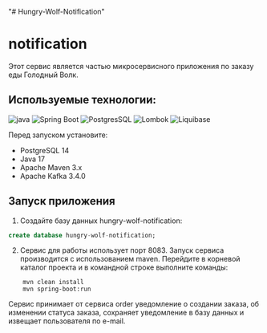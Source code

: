 "# Hungry-Wolf-Notification" 
# notification
Этот сервис является частью микросервисного приложения по заказу еды Голодный Волк.

## Используемые технологии:
![java](https://img.shields.io/badge/Java--17-ED8B00?style=for-the-badge&logo=java&logoColor=white)
![Spring Boot](https://img.shields.io/badge/Spring_Boot--2.7.3-F2F4F9?style=for-the-badge&logo=spring-boot)
![PostgresSQL](https://img.shields.io/badge/PostgreSQL--14-316192?style=for-the-badge&logo=postgresql&logoColor=white)
![Lombok](https://img.shields.io/badge/Lombok-1.18.24-green?style=for-the-badge&logo=lombok&logoColor=white)
![Liquibase](https://img.shields.io/badge/Liquibase-4.9.1-red?style=for-the-badge&logo=liquibase&logoColor=white)

Перед запуском установите:
- PostgreSQL 14
- Java 17
- Apache Maven 3.x
- Apache Kafka 3.4.0

## Запуск приложения

1. Создайте базу данных hungry-wolf-notification:
```sql
create database hungry-wolf-notification;
```
2. Сервис для работы использует порт 8083.
   Запуск сервиса производится с использованием maven.
   Перейдите в корневой каталог проекта и в командной строке
   выполните команды:
```
    mvn clean install
    mvn spring-boot:run
```
Сервис принимает от сервиса order уведомление о создании заказа, 
об изменении статуса заказа, сохраняет 
уведомление в базу данных и извещает пользователя по e-mail. 
